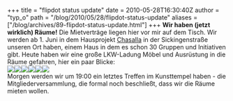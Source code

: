 +++
title = "flipdot status update"
date = 2010-05-28T16:30:40Z
author = "typ_o"
path = "/blog/2010/05/28/flipdot-status-update"
aliases = ["/blog/archives/89-flipdot-status-update.html"]
+++
**Wir haben (jetzt wirklich) Räume!** Die Mietverträge liegen hier vor
mir auf dem Tisch. Wir werden ab 1. Juni in dem Hausprojekt
[Chasalla](https://fabrik-chasalla.de/) in der Sickingenstraße unseren
Ort haben, einem Haus in dem es schon 30 Gruppen und Initiativen gibt.
Heute haben wir eine große LKW-Ladung Möbel und Ausrüstung in die Räume
gefahren, hier ein paar Blicke:  
[![](/media/IMAG0216.serendipityThumb.jpg)](/media/IMAG0216.jpg)[![](/media/IMAG0209.serendipityThumb.jpg)](/media/IMAG0209.jpg)[![](/media/IMAG0210.serendipityThumb.jpg)](/media/IMAG0210.jpg)[![](/media/IMAG0211.serendipityThumb.jpg)](/media/IMAG0211.jpg)[![](/media/IMAG0212.serendipityThumb.jpg)](/media/IMAG0212.jpg)[![](/media/IMAG0213.serendipityThumb.jpg)](/media/IMAG0213.jpg)  
Morgen werden wir um 19:00 ein letztes Treffen im Kunsttempel haben -
die Mitgliederversammlung, die formal noch beschließt, dass wir die
Räume mieten wollen.
